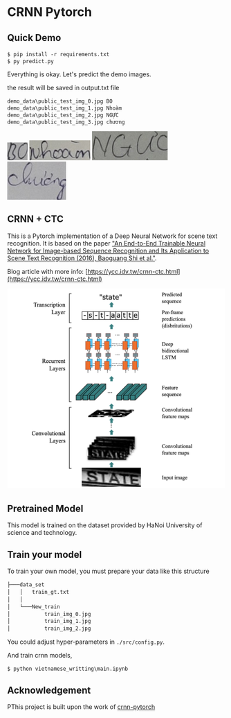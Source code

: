# CRNN Pytorch

## Quick Demo

```command
$ pip install -r requirements.txt
$ py predict.py
```

Everything is okay. Let's predict the demo images.

the result will be saved in output.txt file 
```command
demo_data\public_test_img_0.jpg BO
demo_data\public_test_img_1.jpg Nhoàm
demo_data\public_test_img_2.jpg NGỰC
demo_data\public_test_img_3.jpg chương
```

![novel](demo_data/public_test_img_0.jpg)
![novel](demo_data/public_test_img_1.jpg)
![novel](demo_data/public_test_img_2.jpg)
![novel](demo_data\/public_test_img_3.jpg)


## CRNN + CTC

This is a Pytorch implementation of a Deep Neural Network for scene text recognition. It is based on the paper ["An End-to-End Trainable Neural Network for Image-based Sequence Recognition and Its Application to Scene Text Recognition (2016), Baoguang Shi et al."](http://arxiv.org/abs/1507.05717).

Blog article with more info: [https://ycc.idv.tw/crnn-ctc.html](https://ycc.idv.tw/crnn-ctc.html)

![crnn_structure](image/crnn_structure.png)

## Pretrained Model

This model is trained on the dataset provided by HaNoi University of science and technology. 

## Train your model

To train your own model, you must prepare your data like this structure
```bash
├───data_set
│   │   train_gt.txt
│   │
│   └───New_train
│           train_img_0.jpg
│           train_img_1.jpg
│           train_img_2.jpg
```
You could adjust hyper-parameters in `./src/config.py`.

And train crnn models,

```command
$ python vietnamese_writting\main.ipynb
```

## Acknowledgement
PThis project is built upon the work of [crnn-pytorch](https://github.com/GitYCC/crnn-pytorch)
